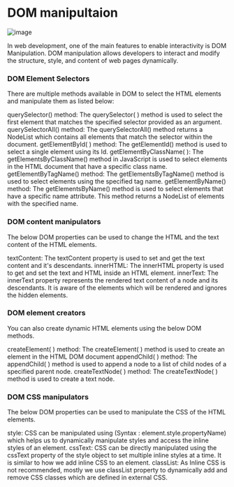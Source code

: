 # DOM manipultaion

![image](https://github.com/user-attachments/assets/f8da2cb6-1289-4067-bde2-080a1eaeb98b)

In web development, one of the main features to enable interactivity is DOM Manipulation. DOM manipulation allows developers to interact and modify the structure, style, and content of web pages dynamically.

### DOM Element Selectors
There are multiple methods available in DOM to select the HTML elements and manipulate them as listed below:

querySelector() method: The querySelector( ) method is used to select the first element that matches the specified selector provided as an argument.
querySelectorAll() method: The querySelectorAll() method returns a NodeList which contains all elements that match the selector within the document.
getElementById( ) method: The getElementId() method is used to select a single element using its Id.
getElementByClassName( ): The getElementsByClassName() method in JavaScript is used to select elements in the HTML document that have a specific class name.
getElementByTagName() method: The getElementsByTagName() method is used to select elements using the specified tag name.
getElementByName() method: The getElementsByName() method is used to select elements that have a specific name attribute. This method returns a NodeList of elements with the specified name.

### DOM content manipulators
The below DOM properties can be used to change the HTML and the text content of the HTML elements.

textContent: The textContent property is used to set and get the text content and it's descendants.
innerHTML: The innerHTML property is used to get and set the text and HTML inside an HTML element.
innerText: The innerText property represents the rendered text content of a node and its descendants. It is aware of the elements which will be rendered and ignores the hidden elements.

### DOM element creators
You can also create dynamic HTML elements using the below DOM methods.

createElement( ) method: The createElement( ) method is used to create an element in the HTML DOM document
appendChild( ) method: The appendChild( ) method is used to append a node to a list of child nodes of a specified parent node.
createTextNode( ) method: The createTextNode( ) method is used to create a text node.

### DOM CSS manipulators
The below DOM properties can be used to manipulate the CSS of the HTML elements.

style: CSS can be manipulated using (Syntax : element.style.propertyName) which helps us to dynamically manipulate styles and access the inline styles of an element.
cssText: CSS can be directly manipulated using the cssText property of the style object to set multiple inline styles at a time. It is similar to how we add inline CSS to an element.
classList: As Inline CSS is not recommended, mostly we use classList property to dynamically add and remove CSS classes which are defined in external CSS.
